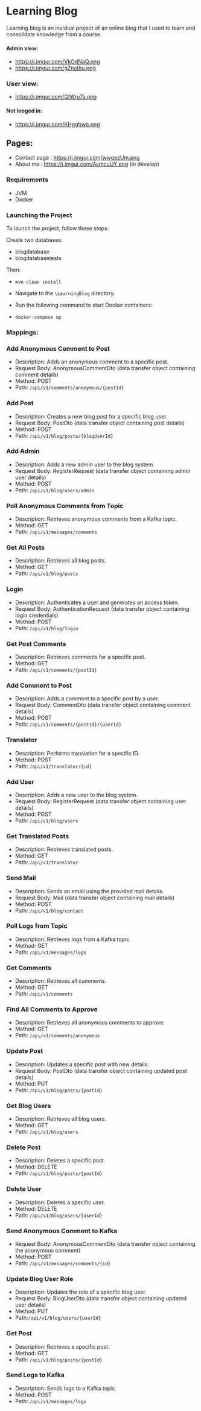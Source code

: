 # Learning Blog
Learning blog is an invidual project of an online blog that I used to
learn and consolidate knowledge from a course.

#### Admin view:
* https://i.imgur.com/VkOdNaQ.png
* https://i.imgur.com/gZnoIhu.png
### User view:
* https://i.imgur.com/QIWru7a.png
#### Not looged in:
* https://i.imgur.com/KHgghwb.png
## Pages:
* Contact page : https://i.imgur.com/wwqezUm.png
* About me : https://i.imgur.com/AymcuUY.png (in develop)

### Requirements

* JVM
* Docker

### Launching the Project
To launch the project, follow these steps:

Create two databases:
* blogdatabase
* blogdatabasetests

Then:
* `mvn clean install`
* Navigate to the `\LearningBlog` directory.
* Run the following command to start Docker containers:

* `docker-compose up`

### Mappings:

### Add Anonymous Comment to Post
* Description: Adds an anonymous comment to a specific post.
* Request Body: AnonymousCommentDto (data transfer object containing comment details)
* Method: POST
* Path: `/api/v1/comments/anonymous/{postId}`
 
### Add Post
* Description: Creates a new blog post for a specific blog user.
* Request Body: PostDto (data transfer object containing post details)
* Method: POST
* Path: `/api/v1/blog/posts/{blogUserId}`

### Add Admin
* Description: Adds a new admin user to the blog system.
* Request Body: RegisterRequest (data transfer object containing admin user details)
* Method: POST
* Path: `/api/v1/blog/users/admin`

### Poll Anonymous Comments from Topic
* Description: Retrieves anonymous comments from a Kafka topic.
* Method: GET
* Path: `/api/v1/messages/comments`

### Get All Posts
* Description: Retrieves all blog posts.
* Method: GET
* Path: `/api/v1/blog/posts`

### Login
* Description: Authenticates a user and generates an access token.
* Request Body: AuthenticationRequest (data transfer object containing login credentials)
* Method: POST
* Path: `/api/v1/blog/login`

### Get Post Comments
* Description: Retrieves comments for a specific post.
* Method: GET
* Path: `/api/v1/comments/{postId}`

### Add Comment to Post
* Description: Adds a comment to a specific post by a user. 
* Request Body: CommentDto (data transfer object containing comment details)
* Method: POST
* Path: `/api/v1/comments/{postId}/{userId}`

### Translator
* Description: Performs translation for a specific ID.
* Method: POST
* Path: `/api/v1/translator/{id}`

### Add User
* Description: Adds a new user to the blog system. 
* Request Body: RegisterRequest (data transfer object containing user details)
* Method: POST
* Path: `/api/v1/blog/users`

### Get Translated Posts
* Description: Retrieves translated posts.
* Method: GET
* Path: `/api/v1/translator`

### Send Mail
* Description: Sends an email using the provided mail details.
* Request Body: Mail (data transfer object containing mail details)
* Method: POST
* Path: `/api/v1/blog/contact`

### Poll Logs from Topic
* Description: Retrieves logs from a Kafka topic.
* Method: GET
* Path: `/api/v1/messages/logs`

### Get Comments
* Description: Retrieves all comments.
* Method: GET
* Path: `/api/v1/comments`

### Find All Comments to Approve
* Description: Retrieves all anonymous comments to approve.
* Method: GET
* Path: `/api/v1/comments/anonymous`

### Update Post
* Description: Updates a specific post with new details.
* Request Body: PostDto (data transfer object containing updated post details)
* Method: PUT
* Path: `/api/v1/blog/posts/{postId}`

### Get Blog Users
* Description: Retrieves all blog users.
* Method: GET
* Path: `/api/v1/blog/users`

### Delete Post
* Description: Deletes a specific post.
* Method: DELETE
* Path: `/api/v1/blog/posts/{postId}`

### Delete User
* Description: Deletes a specific user.
* Method: DELETE
* Path: `/api/v1/blog/users/{userId}`

### Send Anonymous Comment to Kafka
* Request Body: AnonymousCommentDto (data transfer object containing the anonymous comment)
* Method: POST
* Path: `/api/v1/messages/comments/{id}`

### Update Blog User Role
* Description: Updates the role of a specific blog user.
* Request Body: BlogUserDto (data transfer object containing updated user details)
* Method: PUT
* Path:`/api/v1/blog/users/{userId}`

### Get Post
* Description: Retrieves a specific post.
* Method: GET
* Path: `/api/v1/blog/posts/{postId}`

### Send Logs to Kafka
* Description: Sends logs to a Kafka topic.
* Method: POST
* Path: `/api/v1/messages/logs`

